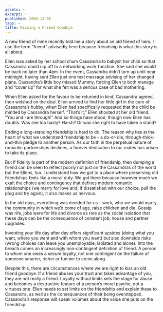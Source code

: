 ```yaml
---
assets: ~
excerpt: ''
published: 2009-12-06
tags: ~
title: Kissing a Friend Goodbye
---
```

A new friend of mine recently told me a story about an old friend of
hers. I use the term “friend” advisedly here because friendship is what
this story is all about.

Ellen was asked by her school chum Cassandra to babysit her child so
that Cassandra could nip off to a networking work function. She said she
would be back no later than 4pm. In the event, Cassandra didn’t turn up
until near midnight, having sent Ellen just one text message advising of
her changed plans. Cassandra’s little boy missed Mummy, forcing Ellen to
both manage and “cover up” for what she felt was a serious case of bad
mothering.

When Ellen asked for the favour to be returned in kind, Cassandra
agreed, then welshed on the deal. Ellen arrived to find her little girl
in the care of Cassandra’s hubby, when Ellen had specifically requested
that the child be minded by Cassandra herself. “That’s it,” Ellen
shouted at her old friend. “You and I are through!” And so things have
stood, though now Ellen has doubts. Was she too hasty? Harsh? Or was she
right to have taken a stand?

Ending a long-standing friendship is hard to do. The reason why lies at
the heart of what we understand friendship to be - a do-or-die,
through-thick-and-thin pledge to another person. As our faith in the
perpetual nature of romantic partnerships declines, a forever dedication
to our mates has arisen to take its place.

But if fidelity is part of the modern definition of friendship, then
dumping a friend can be seen to reflect poorly not just on the
Cassandras of the world but the Ellens, too. I understand how we got to
a place where preserving old friendships feels like a moral duty. We got
there because however much we exalt the choice and contingency that
defines modern romantic relationships (we marry for love and, if
dissatisfied with our choice, pull the plug and try again), it also
makes us nervous.

In the old days, everything was decided for us - work, who we would
marry, the community in which we’d come of age, raise children and die.
Gossip was rife, jobs were for life and divorce as rare as the social
isolation that these days can be the consequence of constant job, house
and partner upgrades.

Inventing your life day after day offers significant upsides (doing what
you want, where you want and with whom you want) but also downside risks
(wrong choices can leave you unemployable, isolated and alone). Into the
breach comes an increasingly non-contingent definition of friend. A
person to whom one owes a secure loyalty, not one contingent on the
failure of someone smarter, richer or funnier to come along.

Despite this, there are circumstances where we are right to kiss an old
friend goodbye. If a friend abuses your trust and takes advantage of
you, they are not really a friend. Loyalty without limits sets the stage
for abuse and becomes a destructive feature of a person’s moral psyche,
not a virtuous one. Ellen needs to set limits on the friendship and
explain these to Cassandra, as well as the consequences of their being
overstepped. Cassandra’s response will speak volumes about the value she
puts on the friendship.
